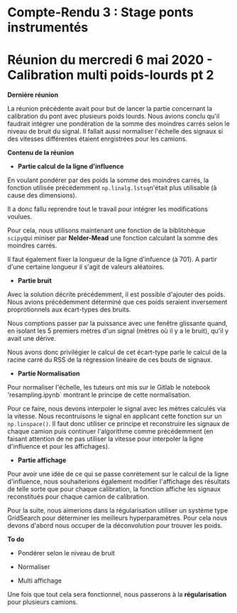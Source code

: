 # **Compte-Rendu 3 : Stage ponts instrumentés**

# **Réunion du mercredi 6 mai 2020 - Calibration multi poids-lourds pt 2**




**Dernière réunion**

La réunion précédente avait pour but de lancer la partie concernant la calibration du pont avec plusieurs poids lourds. Nous avions conclu qu'il faudrait intégrer une pondération de la somme des moindres carrés selon le niveau de bruit du signal. Il fallait aussi normaliser l'échelle des signaux si des vitesses différentes étaient enrgistrées pour les camions. 



**Contenu de la réunion**

- **Partie calcul de la ligne d'influence**

En voulant pondérer par des poids la somme des moindres carrés, la fonction utilisée précédemment `np.linalg.lstsq`n'était plus utilisable (à cause des dimensions).

Il a donc fallu reprendre tout le travail pour intégrer les modifications voulues.

Pour cela, nous utilisons maintenant une fonction de la biblitohèque `scipy`qui miniser par **Nelder-Mead** une fonction calculant la somme des moindres carrés.

Il faut également fixer la longueur de la ligne d'infuence (à 701). A partir d'une certaine longueur il s'agit de valeurs aléatoires.

- **Partie bruit**

Avec la solution décrite précédemment, il est possible d'ajouter des poids. Nous avions précédemment déterminé que ces poids seraient inversement proprotionnels aux écart-types des bruits.

Nous comptions passer par la puissance avec une fenêtre glissante quand, en isolant les 5 premiers mètres d'un signal (mètres où il y a le bruit), qu'il y avait une dérive.

Nous avons donc privilégier le calcul de cet écart-type parle le calcul de la racine carré du RSS de la régression linéaire de ces bouts de signaux.

- **Partie Normalisation**

Pour normaliser l'échelle, les tuteurs ont mis sur le Gitlab le notebook 'resampling.ipynb` montrant le principe de cette normalisation.

Pour ce faire, nous devons interpoler le signal avec les mètres calculés via la vitesse. Nous recontruisons le signal en applicant cette fonction sur un `np.linspace()`. Il faut donc utiliser ce principe et reconstruire les signaux de chaque camion puis continuer l'algorithme comme précédemment (en faisant attention de ne pas utiliser la vitesse pour interpoler la ligne d'influence et pour les affichages).

- **Partie affichage**

Pour avoir une idée de ce qui se passe conrètement sur le calcul de la ligne d'influence, nous souhaiterions également modifier l'affichage des résultats de telle sorte que pour chaque calibration, la fonction affiche les signaux reconstitués pour chaque camion de calibration.


Pour la suite, nous aimerions dans la régularisation utiliser un système type GridSearch pour déterminer les meilleurs hyperparamètres. Pour cela nous devons d'abord nous occuper de la déconvolution pour trouver les poids.


**To do**

- Pondérer selon le niveau de bruit

- Normaliser

- Multi affichage


Une fois que tout cela sera fonctionnel, nous passerons à la **régularisation** pour plusieurs camions.